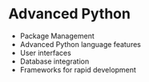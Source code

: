 # Advanced Python

* Package Management
* Advanced Python language features
* User interfaces
* Database integration
* Frameworks for rapid development